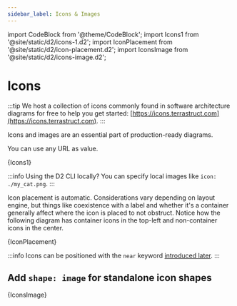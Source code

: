 ```yaml
---
sidebar_label: Icons & Images
---
```

import CodeBlock from '@theme/CodeBlock';
import Icons1 from '@site/static/d2/icons-1.d2';
import IconPlacement from '@site/static/d2/icon-placement.d2';
import IconsImage from '@site/static/d2/icons-image.d2';

# Icons

:::tip
We host a collection of icons commonly found in software architecture diagrams for free to
help you get started: [https://icons.terrastruct.com](https://icons.terrastruct.com).
:::

Icons and images are an essential part of production-ready diagrams.

You can use any URL as value.

<CodeBlock className="language-d2">
    {Icons1}
</CodeBlock>

<div style={{width: "200px", margin: "0 auto 20px auto"}} className="embedSVG" dangerouslySetInnerHTML={{__html: require('@site/static/img/generated/icons-1.svg2')}}></div>

:::info
Using the D2 CLI locally? You can specify local images like `icon: ./my_cat.png`.
:::

Icon placement is automatic. Considerations vary depending on layout engine, but things
like coexistence with a label and whether it's a container generally affect where the icon
is placed to not obstruct. Notice how the following diagram has container icons in the
top-left and non-container icons in the center.

<CodeBlock className="language-d2">
    {IconPlacement}
</CodeBlock>

<div className="embedSVG" dangerouslySetInnerHTML={{__html: require('@site/static/img/generated/icon-placement.svg2')}}></div>

:::info
Icons can be positioned with the `near` keyword [introduced later](/tour/positions#label-and-icon-positioning).
:::

## Add `shape: image` for standalone icon shapes

<CodeBlock className="language-d2">
    {IconsImage}
</CodeBlock>

<div className="embedSVG" dangerouslySetInnerHTML={{__html: require('@site/static/img/generated/icons-image.svg2')}}></div>


